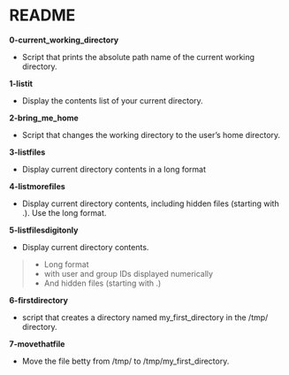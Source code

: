 # README

**0-current_working_directory**
* Script that prints the absolute path name of the current working directory.

**1-listit**
* Display the contents list of your current directory.

**2-bring_me_home**
* Script that changes the working directory to the user’s home directory.

**3-listfiles**
* Display current directory contents in a long format

**4-listmorefiles**
* Display current directory contents, including hidden files (starting with .). Use the long format.

**5-listfilesdigitonly**
* Display current directory contents.

> * Long format
> * with user and group IDs displayed numerically
> * And hidden files (starting with .)

**6-firstdirectory**
* script that creates a directory named my_first_directory in the /tmp/ directory.

**7-movethatfile**
* Move the file betty from /tmp/ to /tmp/my_first_directory.
